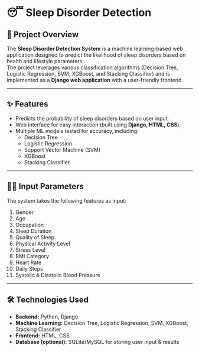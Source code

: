 # 😴 Sleep Disorder Detection  

## 📖 Project Overview  
The **Sleep Disorder Detection System** is a machine learning-based web application designed to predict the likelihood of sleep disorders based on health and lifestyle parameters.  
The project leverages various classification algorithms (Decision Tree, Logistic Regression, SVM, XGBoost, and Stacking Classifier) and is implemented as a **Django web application** with a user-friendly frontend.  

---

## ✨ Features  
- Predicts the probability of sleep disorders based on user input.  
- Web interface for easy interaction (built using **Django, HTML, CSS**).  
- Multiple ML models tested for accuracy, including:  
  - Decision Tree  
  - Logistic Regression  
  - Support Vector Machine (SVM)  
  - XGBoost  
  - Stacking Classifier  

---

## 🧑‍⚕️ Input Parameters  
The system takes the following features as input:  
1. Gender  
2. Age  
3. Occupation  
4. Sleep Duration  
5. Quality of Sleep  
6. Physical Activity Level  
7. Stress Level  
8. BMI Category  
9. Heart Rate  
10. Daily Steps  
11. Systolic & Diastolic Blood Pressure  

---

## 🛠️ Technologies Used  
- **Backend:** Python, Django
- **Machine Learning:** Decision Tree, Logistic Regression, SVM, XGBoost, Stacking Classifier  
- **Frontend:** HTML, CSS  
- **Database (optional):** SQLite/MySQL for storing user input & results  
